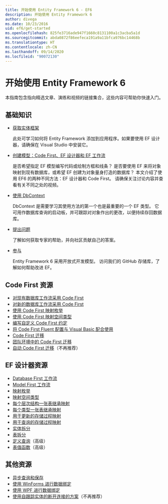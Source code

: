 ```yaml
---
title: 开始使用 Entity Framework 6 - EF6
description: 开始使用 Entity Framework 6
author: divega
ms.date: 10/23/2016
uid: ef6/get-started
ms.openlocfilehash: 825fe3716ade947f1660c8131100a1c3acba5a1d
ms.sourcegitcommit: abda0872f86eefeca191a9a11bfca976bc14468b
ms.translationtype: HT
ms.contentlocale: zh-CN
ms.lasthandoff: 09/14/2020
ms.locfileid: "90072130"
---
```

# <a name="get-started-with-entity-framework-6"></a>开始使用 Entity Framework 6

本指南包含指向精选文章、演练和视频的链接集合，这些内容可帮助你快速入门。

## <a name="fundamentals"></a>基础知识

* [获取实体框架](xref:ef6/fundamentals/install)

  此处可学习如何将 Entity Framework 添加到应用程序。如果要使用 EF 设计器，请确保在 Visual Studio 中安装它。

* [创建模型：Code First、EF 设计器和 EF 工作流](xref:ef6/modeling/index)

  是否希望指定 EF 模型编写代码或绘制方框和线条？
是否要使用 EF 来将对象映射到现有数据库，或希望 EF 创建为对象量身打造的数据库？
本文介绍了使用 EF6 的两种不同方法：EF 设计器和 Code First。
请确保关注讨论内容并查看有关不同之处的视频。

* [使用 DbContext](xref:ef6/fundamentals/working-with-dbcontext)

  DbContext 是需要学习其使用方法的第一个也是最重要的一个 EF 类型。 它可用作数据库查询的启动板，并可跟踪对对象作出的更改，以便持续存回数据库。

* [提出问题](xref:ef6/resources/get-help)

  了解如何获取专家的帮助，并向社区贡献自己的答案。

* [参与](https://github.com/aspnet/EntityFramework6/)

  Entity Framework 6 采用开放式开发模型。 访问我们的 GitHub 存储库，了解如何帮助改进 EF。

## <a name="code-first-resources"></a>Code First 资源

  - [对现有数据库工作流采用 Code First](xref:ef6/modeling/code-first/workflows/existing-database)
  - [对新的数据库工作流采用 Code First](xref:ef6/modeling/code-first/workflows/new-database)
  - [使用 Code First 映射枚举](xref:ef6/modeling/code-first/data-types/enums)
  - [使用 Code First 映射空间类型](xref:ef6/modeling/code-first/data-types/spatial)
  - [编写自定义 Code First 约定](xref:ef6/modeling/code-first/conventions/custom)
  - [将 Code First Fluent 配置与 Visual Basic 配合使用](xref:ef6/modeling/code-first/fluent/vb)
  - [Code First 迁移](xref:ef6/modeling/code-first/migrations/index)
  - [团队环境中的 Code First 迁移](xref:ef6/modeling/code-first/migrations/teams)
  - [自动 Code First 迁移](xref:ef6/modeling/code-first/migrations/automatic)（不再推荐）

## <a name="ef-designer-resources"></a>EF 设计器资源
  - [Database First 工作流](xref:ef6/modeling/designer/workflows/database-first)
  - [Model First 工作流](xref:ef6/modeling/designer/workflows/model-first)
  - [映射枚举](xref:ef6/modeling/designer/data-types/enums)
  - [映射空间类型](xref:ef6/modeling/designer/data-types/spatial)
  - [每个层次结构一张表继承映射](xref:ef6/modeling/designer/inheritance/tph)
  - [每个类型一张表继承映射](xref:ef6/modeling/designer/inheritance/tpt)
  - [用于更新的存储过程映射](xref:ef6/modeling/designer/stored-procedures/cud)
  - [用于查询的存储过程映射](xref:ef6/modeling/designer/stored-procedures/query)
  - [实体拆分](xref:ef6/modeling/designer/entity-splitting)
  - [表拆分](xref:ef6/modeling/designer/table-splitting)
  - [定义查询](xref:ef6/modeling/designer/advanced/defining-query)（高级）
  - [表值函数](xref:ef6/modeling/designer/advanced/tvfs)（高级）

## <a name="other-resources"></a>其他资源
  - [异步查询和保存](xref:ef6/fundamentals/async)
  - [使用 WinForms 进行数据绑定](xref:ef6/fundamentals/databinding/winforms)
  - [使用 WPF 进行数据绑定](xref:ef6/fundamentals/databinding/wpf)
  - [使用自跟踪实体的断开连接的方案](xref:ef6/fundamentals/disconnected-entities/self-tracking-entities/walkthrough)（不再推荐）
